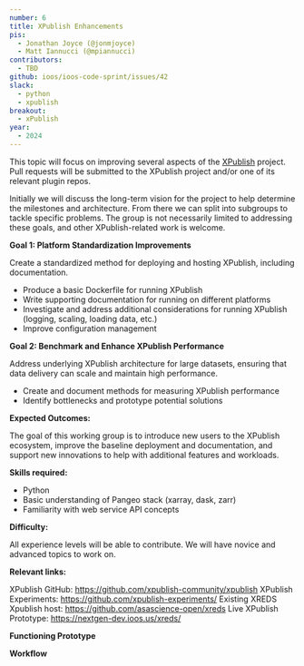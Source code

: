 ```yaml
---
number: 6
title: XPublish Enhancements
pis:
  - Jonathan Joyce (@jonmjoyce)
  - Matt Iannucci (@mpiannucci)
contributors:
  - TBD
github: ioos/ioos-code-sprint/issues/42
slack:
  - python
  - xpublish
breakout:
  - xPublish
year: 
  - 2024
---
```


This topic will focus on improving several aspects of the [XPublish](https://github.com/xpublish-community/xpublish) project. Pull requests will be submitted to the XPublish project and/or one of its relevant plugin repos. 

Initially we will discuss the long-term vision for the project to help determine the milestones and architecture. From there we can split into subgroups to tackle specific problems. The group is not necessarily limited to addressing these goals, and other XPublish-related work is welcome.

**Goal 1: Platform Standardization Improvements**

Create a standardized method for deploying and hosting XPublish, including documentation.

- Produce a basic Dockerfile for running XPublish
- Write supporting documentation for running on different platforms
- Investigate and address additional considerations for running XPublish (logging, scaling, loading data, etc.)
- Improve configuration management

**Goal 2: Benchmark and Enhance XPublish Performance**

Address underlying XPublish architecture for large datasets, ensuring that data delivery can scale and maintain high performance.

- Create and document methods for measuring XPublish performance
- Identify bottlenecks and prototype potential solutions

**Expected Outcomes:**

The goal of this working group is to introduce new users to the XPublish ecosystem, improve the baseline deployment and documentation, and support new innovations to help with additional features and workloads.

**Skills required:**

- Python
- Basic understanding of Pangeo stack (xarray, dask, zarr)
- Familiarity with web service API concepts

**Difficulty:**

All experience levels will be able to contribute. We will have novice and advanced topics to work on.

**Relevant links:**

XPublish GitHub: https://github.com/xpublish-community/xpublish
XPublish Experiments: https://github.com/xpublish-experiments/
Existing XREDS Xpublish host: https://github.com/asascience-open/xreds
Live XPublish Prototype: https://nextgen-dev.ioos.us/xreds/

**Functioning Prototype**

**Workflow**
